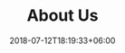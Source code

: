 ---
title: "About Us"
date: 2018-07-12T18:19:33+06:00
heading : "If you could build anything, what would you build?"
description : "We are specialized in developing functional, efficient and reliable solutions for all types of customers. We work with SaaS businesses, research centers, established tech companies, and more."
expertise_title: "Expertise"
expertise_sectors: ["Cloud computing (AWS and GCP)", "Web and Mobile development", "DevOps/System administration", "High performance computing", "Bitcoin and the lightning network"]
---